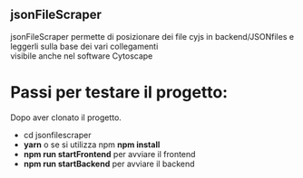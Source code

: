 ## jsonFileScraper
jsonFileScraper permette di posizionare dei file cyjs in backend/JSONfiles e leggerli sulla base dei vari collegamenti</br>
visibile anche nel software Cytoscape
# Passi per testare il progetto:
Dopo aver clonato il progetto.
- cd jsonfilescraper
- <b>yarn</b> o se si utilizza npm <b>npm install</b>
- <b>npm run startFrontend</b> per avviare il frontend
- <b>npm run startBackend</b> per avviare il backend
